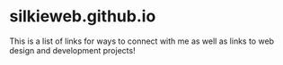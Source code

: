 # silkieweb.github.io

This is a list of links for ways to connect with me as well as links to web design and development projects! 

